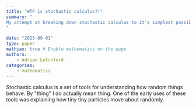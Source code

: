 ```yaml
---
title: "WTF is stochastic calculus?!"
summary: "
My attempt at breaking down stochastic calculus to it's simplest possible parts.
"

date: "2023-09-01"
type: paper
mathjax: true # Enable mathematics on the page
authors:
    - Adrian Letchford
categories:
    - mathematics
---
```


Stochastic calculus is a set of tools for understanding how random things behave. By "thing" I do actually mean thing. One of the early uses of these tools was explaining how tiny tiny particles move about randomly.